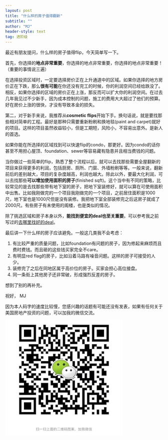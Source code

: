 ```yaml
---
layout: post
title: "什么样的房子值得翻新"
subtitle: ""
author: "MJ"
header-style: text
tag: 进阶级
---
```


最近有朋友提问，什么样的房子值得flip，今天简单写一下。

首先，你选择的**地点非常重要**，你选择的地点非常重要，你选择的地点非常重要！（重要的事情说三遍）

在选择投资区域时，一定要选择房价正在上升通道中的区域。如果你选择的地方房价正在下跌，那么**很有可能**在你还没有完工的时候，你的利润空间已经给跌没了。相反，如果你选择的区域的房价正在上涨，那反而可以扩大你的利润空间。在过去几年我见过不少新手，因为成本控制的问题，施工的费用大大超过了他们的预算。好在房价上涨的很快，才没有导致本金的损失。

第二，对于新手来说，我推荐从**cosmetic flips**开始下手。换句话说，就是要找那些相对简单的工程。最好是那种只需要重新粉刷和换地毯(paint and carpet)就好的项目。这样的项目虽然收益较小，但是工期短，风险小，不容易出意外。是新人的首选。

如果你能在所选择的区域找到可以快速flip的condo，那更好。因为condo的话你甚至不用担心屋顶、foundation、sewer等容易藏有隐患并且相当费钱的问题。

当你做过一些简单的flip，熟悉了整个流程以后，就可以去找那些需要全屋翻新的项目来获得更多的利润，包括厨房、厕所、门窗、外墙粉刷等等。一般来说，翻新前后的差别越大，项目的复杂度越高，利润也越大。除此以外，要最大化利润，可以去找那些**可以增加使用面积的房子**(finished sqft)。这个当中有不同的策略，比较常见的是去找那些带有地下室的房子，把地下室装修好，就可以算在可使用面积中出售。比如我刚做完的一个项目我刚做完的一个项目，之前居住面积是1000尺，地下室也是1000尺但是没有装修。我把地下室全部装修完之后这房子就成了2000尺。有些房子有未使用的阁楼，也是类似的情况。

除了挑选区域和房子本身以外，**能找到便宜的deal也至关重要**。可以参考我之前写过的[去哪里找好的deal](https://www.mi-fang.net/2019/04/18/%E5%8E%BB%E5%93%AA%E9%87%8C%E6%89%BE%E5%A5%BD%E7%9A%84%E6%8A%95%E8%B5%84/)。

最后讲一下什么样的房子应该避免。一般这几类我不会考虑：

1. 有比较严重的质量问题，比如foundation有问题的房子，因为修起来麻烦而且费时费钱。而且砸的这些钱买家完全不care。
2. 有明显red flag的房子，比如沿着马路有噪音问题。这样的房子可接受的人少。
3. 装修完了之后在同地区属于高价位的房子。买家会担心高位接盘。
4. 同一条街上其他房子还非常破，形成强烈反差的房子。

想到了别的再补充。


祝好，
MJ

因为本人码字的速度比较慢，您感兴趣的话题有可能还没有发表，如果有任何关于美国房地产投资的问题，可以加我的微信交流。

![Image of Wechat](/img/wechat.jpeg)